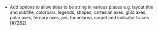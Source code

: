  - Add options to allow titles to be string in various places e.g.
   layout title and subtitle, colorbars, legends, shapes,
   cartesian axes, gl3d axes, polar axes, ternary axes,
   pie, funnelarea, carpet and indicator traces [[#7262](https://github.com/plotly/plotly.js/pull/7262)]

